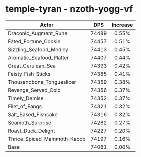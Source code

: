 # temple-tyran - nzoth-yogg-vf
| Actor | DPS | Increase |
|---|:---:|:---:|
|Draconic_Augment_Rune|74489|0.55%|
|Fated_Fortune_Cookie|74457|0.51%|
|Sizzling_Seafood_Medley|74413|0.45%|
|Aromatic_Seafood_Platter|74407|0.44%|
|Great_Cerulean_Sea|74393|0.42%|
|Feisty_Fish_Sticks|74385|0.41%|
|Thousandbone_Tongueslicer|74359|0.38%|
|Revenge_Served_Cold|74356|0.37%|
|Timely_Demise|74352|0.37%|
|Filet_of_Fangs|74321|0.32%|
|Salt_Baked_Fishcake|74316|0.32%|
|Seamoth_Surprise|74282|0.27%|
|Roast_Duck_Delight|74227|0.20%|
|Thrice_Spiced_Mammoth_Kabob|74197|0.16%|
|Base|74081|0.00%|
